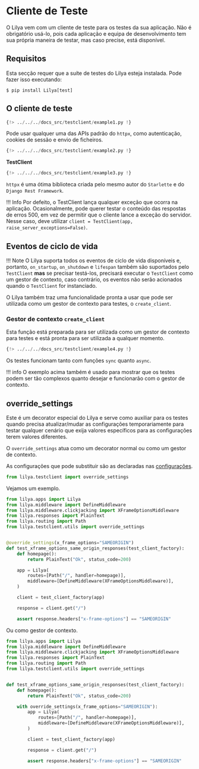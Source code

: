 # Cliente de Teste

O Lilya vem com um cliente de teste para os testes da sua aplicação. Não é obrigatório usá-lo, pois cada aplicação e equipa de desenvolvimento tem sua própria maneira de testar, mas caso precise, está disponível.

## Requisitos

Esta secção requer que a suíte de testes do Lilya esteja instalada. Pode fazer isso executando:

```shell
$ pip install Lilya[test]
```

## O cliente de teste

```python
{!> ../../../docs_src/testclient/example1.py !}
```

Pode usar qualquer uma das APIs padrão do `httpx`, como autenticação, cookies de sessão e envio de ficheiros.

```python
{!> ../../../docs_src/testclient/example2.py !}
```

**TestClient**

```python
{!> ../../../docs_src/testclient/example3.py !}
```

`httpx` é uma ótima biblioteca criada pelo mesmo autor do `Starlette` e do `Django Rest Framework`.

!!! Info
    Por defeito, o TestClient lança qualquer exceção que ocorra na aplicação.
    Ocasionalmente, pode querer testar o conteúdo das respostas de erros 500, em vez de permitir que o cliente lance a exceção do servidor. Nesse caso, deve utilizar `client = TestClient(app, raise_server_exceptions=False)`.

## Eventos de ciclo de vida

!!! Note
    O Lilya suporta todos os eventos de ciclo de vida disponíveis e, portanto, `on_startup`, `on_shutdown` e `lifespan` também são suportados pelo `TestClient` **mas** se
    precisar testá-los, precisará executar o `TestClient` como um gestor de contexto, caso contrário, os eventos não serão acionados quando o `TestClient` for instanciado.

O Lilya também traz uma funcionalidade pronta a usar que pode ser utilizada como um gestor de contexto para testes, o `create_client`.

### Gestor de contexto `create_client`

Esta função está preparada para ser utilizada como um gestor de contexto para testes e está pronta para ser utilizada a qualquer momento.

```python
{!> ../../../docs_src/testclient/example4.py !}
```

Os testes funcionam tanto com funções `sync` quanto `async`.

!!! info
    O exemplo acima também é usado para mostrar que os testes podem ser tão complexos quanto desejar e funcionarão com o gestor de contexto.

## override_settings

Este é um decorator especial do Lilya e serve como auxiliar para os testes quando precisa atualizar/mudar as configurações temporariamente para testar qualquer cenário que exija valores específicos para as configurações terem valores diferentes.

O `override_settings` atua como um decorator normal ou como um gestor de contexto.

As configurações que pode substituir são as declaradas nas [configurações](./settings.md).

```python
from lilya.testclient import override_settings
```

Vejamos um exemplo.

```python
from lilya.apps import Lilya
from lilya.middleware import DefineMiddleware
from lilya.middleware.clickjacking import XFrameOptionsMiddleware
from lilya.responses import PlainText
from lilya.routing import Path
from lilya.testclient.utils import override_settings


@override_settings(x_frame_options="SAMEORIGIN")
def test_xframe_options_same_origin_responses(test_client_factory):
    def homepage():
        return PlainText("Ok", status_code=200)

    app = Lilya(
        routes=[Path("/", handler=homepage)],
        middleware=[DefineMiddleware(XFrameOptionsMiddleware)],
    )

    client = test_client_factory(app)

    response = client.get("/")

    assert response.headers["x-frame-options"] == "SAMEORIGIN"
```

Ou como gestor de contexto.

```python
from lilya.apps import Lilya
from lilya.middleware import DefineMiddleware
from lilya.middleware.clickjacking import XFrameOptionsMiddleware
from lilya.responses import PlainText
from lilya.routing import Path
from lilya.testclient.utils import override_settings


def test_xframe_options_same_origin_responses(test_client_factory):
    def homepage():
        return PlainText("Ok", status_code=200)

    with override_settings(x_frame_options="SAMEORIGIN"):
        app = Lilya(
            routes=[Path("/", handler=homepage)],
            middleware=[DefineMiddleware(XFrameOptionsMiddleware)],
        )

        client = test_client_factory(app)

        response = client.get("/")

        assert response.headers["x-frame-options"] == "SAMEORIGIN"
```
